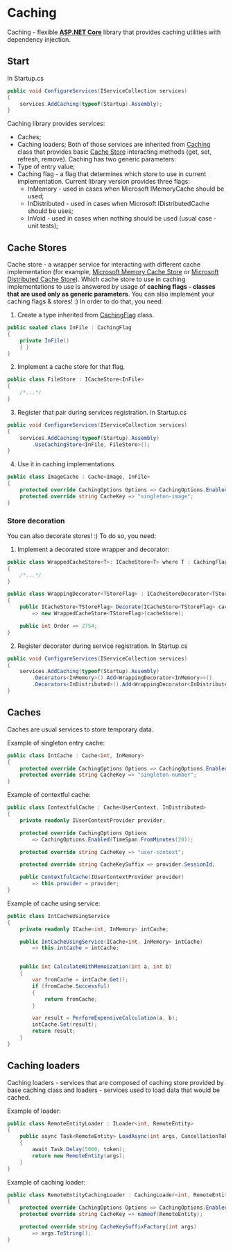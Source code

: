 Caching
======
Caching - flexible **[ASP.NET Core](https://github.com/dotnet/aspnetcore)**  library that provides caching utilities with dependency injection.

## Start
In Startup.cs
```csharp
public void ConfigureServices(IServiceCollection services)  
{  
	services.AddCaching(typeof(Startup).Assembly);  
}
```

Caching library provides services:
 - Caches;
 - Caching loaders;
Both of those services are inherited from [Caching](https://github.com/mrlldd/dotnet-caching/blob/main/mrlldd.Caching/mrlldd.Caching/Caching.cs) class that provides basic [Cache Store](https://github.com/mrlldd/dotnet-caching/blob/main/mrlldd.Caching/mrlldd.Caching.Abstractions/Stores/ICacheStore.cs) interacting methods (get, set, refresh, remove).
Caching has two generic parameters:
 - Type of entry value;
 - Caching flag - a flag that determines which store to use in current implementation. Current library version provides three flags:
  	* InMemory - used in cases when Microsoft IMemoryCache should be used;
	* InDistributed - used in cases when Microsoft IDistributedCache should be uses;
	* InVoid - used in cases when nothing should be used (usual case - unit tests);

## Cache Stores
Cache store - a wrapper service for interacting with different cache implementation (for example, [Microsoft Memory Cache Store](https://github.com/mrlldd/dotnet-caching/blob/main/mrlldd.Caching/mrlldd.Caching/Stores/Internal/MemoryCacheStore.cs) or [Microsoft Distributed Cache Store](https://github.com/mrlldd/dotnet-caching/blob/main/mrlldd.Caching/mrlldd.Caching/Stores/Internal/DistributedCacheStore.cs)). Which cache store to use in caching implementations to use is answered by usage of **caching flags - classes that are used only as generic parameters**.
You can also implement your caching flags & stores! :) In order to do that, you need: 
 1) Create a type inherited from [CachingFlag](https://github.com/mrlldd/dotnet-caching/blob/main/mrlldd.Caching/mrlldd.Caching.Abstractions/Flags/CachingFlag.cs) class.
```csharp
public sealed class InFile : CachingFlag  
{  
	private InFile()  
	{ }
}
```
 2) Implement a cache store for that flag.
```csharp
public class FileStore : ICacheStore<InFile>  
{
	/*...*/
}
```
3) Register that pair during services registration.
In Startup.cs
```csharp
public void ConfigureServices(IServiceCollection services)  
{  
	services.AddCaching(typeof(Startup).Assembly)  
		.UseCachingStore<InFile, FileStore>();  
}
```
4) Use it in caching implementations
```csharp
public class ImageCache : Cache<Image, InFile>  
{  
	protected override CachingOptions Options => CachingOptions.Enabled(TimeSpan.FromMinutes(5));  
	protected override string CacheKey => "singleton-image";  
}
```

### Store decoration
You can also decorate stores! :) To do so, you need:
1) Implement a decorated store wrapper and decorator:
```csharp
public class WrappedCacheStore<T>: ICacheStore<T> where T : CachingFlag 
{
	/*...*/
} 
```
```csharp
public class WrappingDecorator<TStoreFlag> : ICacheStoreDecorator<TStoreFlag> where TStoreFlag : CachingFlag  
{  
	public ICacheStore<TStoreFlag> Decorate(ICacheStore<TStoreFlag> cacheStore)   
		=> new WrappedCacheStore<TStoreFlag>(cacheStore);  

	public int Order => 2754;  
}
```
2) Register decorator during service registration.
In Startup.cs
```csharp
public void ConfigureServices(IServiceCollection services)  
{  
	services.AddCaching(typeof(Startup).Assembly)  
		.Decorators<InMemory>().Add<WrappingDecorator<InMemory>>()  
		.Decorators<InDistributed>().Add<WrappingDecorator<InDistributed>>();  
}
```
## Caches
Caches are usual services to store temporary data. 

Example of singleton entry cache:
```csharp
public class IntCache : Cache<int, InMemory>  
{  
	protected override CachingOptions Options => CachingOptions.Enabled(TimeSpan.FromSeconds(15));  
	protected override string CacheKey => "singleton-number";  
}
```
Example of contextful cache:
```csharp
public class ContextfulCache : Cache<UserContext, InDistributed>  
{  
	private readonly IUserContextProvider provider;  

	protected override CachingOptions Options 
		=> CachingOptions.Enabled(TimeSpan.FromMinutes(20));  

	protected override string CacheKey => "user-context";  

	protected override string CacheKeySuffix => provider.SessionId;  

	public ContextfulCache(IUserContextProvider provider)   
		=> this.provider = provider;  
}
```

Example of cache using service:
```csharp
public class IntCacheUsingService  
{  
	private readonly ICache<int, InMemory> intCache;  

	public IntCacheUsingService(ICache<int, InMemory> intCache)   
		=> this.intCache = intCache;  


	public int CalculateWithMemoization(int a, int b)  
	{
		var fromCache = intCache.Get();  
		if (fromCache.Successful)  
		{
			return fromCache;  
		} 

		var result = PerformExpensiveCalculation(a, b);  
		intCache.Set(result);  
		return result;  
	}
}
```
## Caching loaders
Caching loaders - services that are composed of caching store provided by base caching class and loaders - services used to load data that would be cached.

Example of loader:
```csharp
public class RemoteEntityLoader : ILoader<int, RemoteEntity>  
{  
	public async Task<RemoteEntity> LoadAsync(int args, CancellationToken token = default)  
	{ 
		await Task.Delay(5000, token);  
		return new RemoteEntity(args);  
	}
}
```
Example of caching loader:
```csharp
public class RemoteEntityCachingLoader : CachingLoader<int, RemoteEntity, InMemory>  
{  
	protected override CachingOptions Options => CachingOptions.Enabled(TimeSpan.FromMinutes(5));  
	protected override string CacheKey => nameof(RemoteEntity);  

	protected override string CacheKeySuffixFactory(int args)  
		=> args.ToString();  
}
```